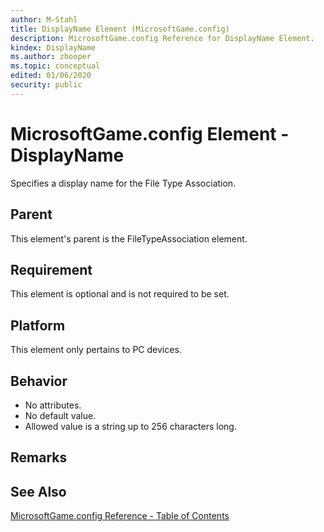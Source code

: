 ```yaml
---
author: M-Stahl
title: DisplayName Element (MicrosoftGame.config)
description: MicrosoftGame.config Reference for DisplayName Element.
kindex: DisplayName
ms.author: zhooper
ms.topic: conceptual
edited: 01/06/2020
security: public
---
```


# MicrosoftGame.config Element - DisplayName

Specifies a display name for the File Type Association.

## Parent
This element's parent is the FileTypeAssociation element.

## Requirement
This element is optional and is not required to be set. 

## Platform
This element only pertains to PC devices.

## Behavior
* No attributes.
* No default value.
* Allowed value is a string up to 256 characters long.

## Remarks

## See Also
[MicrosoftGame.config Reference - Table of Contents](gc-microsoftgameconfig-toc.md)  